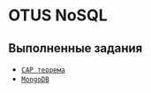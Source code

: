 # OTUS NoSQL

## Выполненные задания
<!-- commands -->
* [`CAP теорема`](/CAP_Theorem/docs.md)
* [`MongoDB`](/MongoDB_1/report.md)
